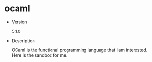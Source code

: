# ocaml
- Version

	5.1.0

- Description

	OCaml is the functional programming language that I am interested. Here is the sandbox for me.
